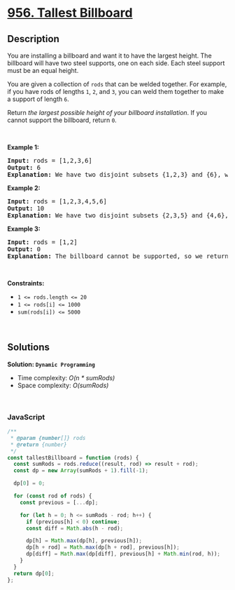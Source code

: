 # [956. Tallest Billboard](https://leetcode.com/problems/tallest-billboard)

## Description

<div class="elfjS" data-track-load="description_content"><p>You are installing a billboard and want it to have the largest height. The billboard will have two steel supports, one on each side. Each steel support must be an equal height.</p>

<p>You are given a collection of <code>rods</code> that can be welded together. For example, if you have rods of lengths <code>1</code>, <code>2</code>, and <code>3</code>, you can weld them together to make a support of length <code>6</code>.</p>

<p>Return <em>the largest possible height of your billboard installation</em>. If you cannot support the billboard, return <code>0</code>.</p>

<p>&nbsp;</p>
<p><strong class="example">Example 1:</strong></p>

<pre><strong>Input:</strong> rods = [1,2,3,6]
<strong>Output:</strong> 6
<strong>Explanation:</strong> We have two disjoint subsets {1,2,3} and {6}, which have the same sum = 6.
</pre>

<p><strong class="example">Example 2:</strong></p>

<pre><strong>Input:</strong> rods = [1,2,3,4,5,6]
<strong>Output:</strong> 10
<strong>Explanation:</strong> We have two disjoint subsets {2,3,5} and {4,6}, which have the same sum = 10.
</pre>

<p><strong class="example">Example 3:</strong></p>

<pre><strong>Input:</strong> rods = [1,2]
<strong>Output:</strong> 0
<strong>Explanation:</strong> The billboard cannot be supported, so we return 0.
</pre>

<p>&nbsp;</p>
<p><strong>Constraints:</strong></p>

<ul>
	<li><code>1 &lt;= rods.length &lt;= 20</code></li>
	<li><code>1 &lt;= rods[i] &lt;= 1000</code></li>
	<li><code>sum(rods[i]) &lt;= 5000</code></li>
</ul>
</div>

<p>&nbsp;</p>

## Solutions

**Solution: `Dynamic Programming`**

- Time complexity: <em>O(n \* sumRods)</em>
- Space complexity: <em>O(sumRods)</em>

<p>&nbsp;</p>

### **JavaScript**

```js
/**
 * @param {number[]} rods
 * @return {number}
 */
const tallestBillboard = function (rods) {
  const sumRods = rods.reduce((result, rod) => result + rod);
  const dp = new Array(sumRods + 1).fill(-1);

  dp[0] = 0;

  for (const rod of rods) {
    const previous = [...dp];

    for (let h = 0; h <= sumRods - rod; h++) {
      if (previous[h] < 0) continue;
      const diff = Math.abs(h - rod);

      dp[h] = Math.max(dp[h], previous[h]);
      dp[h + rod] = Math.max(dp[h + rod], previous[h]);
      dp[diff] = Math.max(dp[diff], previous[h] + Math.min(rod, h));
    }
  }
  return dp[0];
};
```
